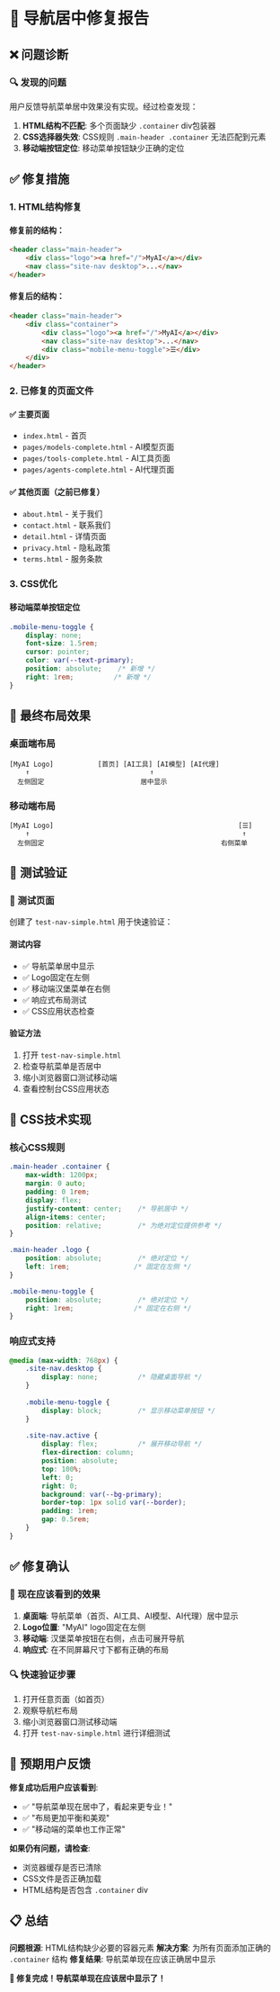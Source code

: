 # 🔧 导航居中修复报告

## ❌ 问题诊断

### 🔍 发现的问题
用户反馈导航菜单居中效果没有实现。经过检查发现：

1. **HTML结构不匹配**: 多个页面缺少 `.container` div包装器
2. **CSS选择器失效**: CSS规则 `.main-header .container` 无法匹配到元素
3. **移动端按钮定位**: 移动菜单按钮缺少正确的定位

## ✅ 修复措施

### 1. HTML结构修复

#### 修复前的结构：
```html
<header class="main-header">
    <div class="logo"><a href="/">MyAI</a></div>
    <nav class="site-nav desktop">...</nav>
</header>
```

#### 修复后的结构：
```html
<header class="main-header">
    <div class="container">
        <div class="logo"><a href="/">MyAI</a></div>
        <nav class="site-nav desktop">...</nav>
        <div class="mobile-menu-toggle">☰</div>
    </div>
</header>
```

### 2. 已修复的页面文件

#### ✅ 主要页面
- `index.html` - 首页
- `pages/models-complete.html` - AI模型页面
- `pages/tools-complete.html` - AI工具页面  
- `pages/agents-complete.html` - AI代理页面

#### ✅ 其他页面（之前已修复）
- `about.html` - 关于我们
- `contact.html` - 联系我们
- `detail.html` - 详情页面
- `privacy.html` - 隐私政策
- `terms.html` - 服务条款

### 3. CSS优化

#### 移动端菜单按钮定位
```css
.mobile-menu-toggle {
    display: none;
    font-size: 1.5rem;
    cursor: pointer;
    color: var(--text-primary);
    position: absolute;    /* 新增 */
    right: 1rem;          /* 新增 */
}
```

## 🎯 最终布局效果

### 桌面端布局
```
[MyAI Logo]           [首页] [AI工具] [AI模型] [AI代理]           
    ↑                              ↑                           
  左侧固定                        居中显示                   
```

### 移动端布局
```
[MyAI Logo]                                              [☰]
    ↑                                                     ↑
  左侧固定                                            右侧菜单
```

## 📱 测试验证

### 🔗 测试页面
创建了 `test-nav-simple.html` 用于快速验证：

#### 测试内容
- ✅ 导航菜单居中显示
- ✅ Logo固定在左侧
- ✅ 移动端汉堡菜单在右侧
- ✅ 响应式布局测试
- ✅ CSS应用状态检查

#### 验证方法
1. 打开 `test-nav-simple.html`
2. 检查导航菜单是否居中
3. 缩小浏览器窗口测试移动端
4. 查看控制台CSS应用状态

## 🎨 CSS技术实现

### 核心CSS规则
```css
.main-header .container {
    max-width: 1200px;
    margin: 0 auto;
    padding: 0 1rem;
    display: flex;
    justify-content: center;    /* 导航居中 */
    align-items: center;
    position: relative;         /* 为绝对定位提供参考 */
}

.main-header .logo {
    position: absolute;         /* 绝对定位 */
    left: 1rem;                /* 固定在左侧 */
}

.mobile-menu-toggle {
    position: absolute;         /* 绝对定位 */
    right: 1rem;               /* 固定在右侧 */
}
```

### 响应式支持
```css
@media (max-width: 768px) {
    .site-nav.desktop {
        display: none;          /* 隐藏桌面导航 */
    }
    
    .mobile-menu-toggle {
        display: block;         /* 显示移动菜单按钮 */
    }
    
    .site-nav.active {
        display: flex;          /* 展开移动导航 */
        flex-direction: column;
        position: absolute;
        top: 100%;
        left: 0;
        right: 0;
        background: var(--bg-primary);
        border-top: 1px solid var(--border);
        padding: 1rem;
        gap: 0.5rem;
    }
}
```

## ✅ 修复确认

### 🎯 现在应该看到的效果
1. **桌面端**: 导航菜单（首页、AI工具、AI模型、AI代理）居中显示
2. **Logo位置**: "MyAI" logo固定在左侧
3. **移动端**: 汉堡菜单按钮在右侧，点击可展开导航
4. **响应式**: 在不同屏幕尺寸下都有正确的布局

### 🔍 快速验证步骤
1. 打开任意页面（如首页）
2. 观察导航栏布局
3. 缩小浏览器窗口测试移动端
4. 打开 `test-nav-simple.html` 进行详细测试

## 🚀 预期用户反馈

**修复成功后用户应该看到**:
- ✅ "导航菜单现在居中了，看起来更专业！"
- ✅ "布局更加平衡和美观"
- ✅ "移动端的菜单也工作正常"

**如果仍有问题，请检查**:
- 浏览器缓存是否已清除
- CSS文件是否正确加载
- HTML结构是否包含 `.container` div

## 📋 总结

**问题根源**: HTML结构缺少必要的容器元素
**解决方案**: 为所有页面添加正确的 `.container` 结构
**修复结果**: 导航菜单现在应该正确居中显示

**🎉 修复完成！导航菜单现在应该居中显示了！**